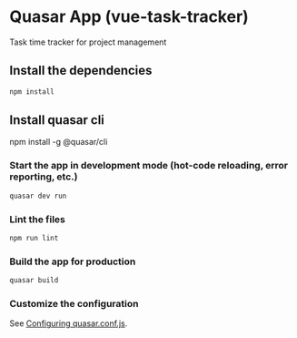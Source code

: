 # Quasar App (vue-task-tracker)

Task time tracker for project management

## Install the dependencies
```bash
npm install
```
## Install quasar cli
npm install -g @quasar/cli

### Start the app in development mode (hot-code reloading, error reporting, etc.)
```bash
quasar dev run
```

### Lint the files
```bash
npm run lint
```

### Build the app for production
```bash
quasar build
```

### Customize the configuration
See [Configuring quasar.conf.js](https://quasar.dev/quasar-cli/quasar-conf-js).
